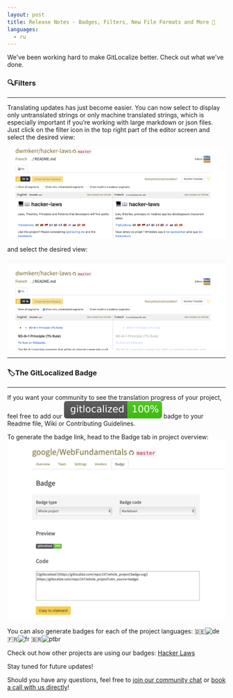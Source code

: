 ```yaml
---
layout: post
title: Release Notes - Badges, Filters, New File Formats and More 🚀
languages:
  - ru
---
```



We've been working hard to make GitLocalize better. Check out what we've done.

### 🔍Filters
---

Translating updates has just become easier. You can now select to display only untranslated strings or only machine translated strings, which is especially important if you’re working with large markdown or json files. Just click on the filter icon in the top right part of the editor screen and select the desired view:

![Filters](/img/filter_1.png)

and select the desired view:

![Filters](/img/filter_2.png)

---
### 🏷The GitLocalized Badge
---

If you want your community to see the translation progress of your project, feel free to add our ![GitLocalized](/img/badge.svg) badge to your Readme file, Wiki or Contributing Guidelines.

To generate the badge link, head to the Badge tab in project overview:
![GitLocalized Badge](/img/badge_1.png)

You can also generate badges for each of the project languages:
🇩🇪![de](/img/badge_de) 🇫🇷![fr](/img/badge_fr) 🇧🇷![ptbr](/img/badge_ptbr)


Check out how other projects are using our badges:
[Hacker Laws](https://github.com/dwmkerr/hacker-laws#translations)
[]()




Stay tuned for future updates!


Should you have any questions, feel free to [join our community chat](https://gitter.im/gitlocalize/Lobby) or [book a call with us directly](https://calendly.com/is-alconost)!
